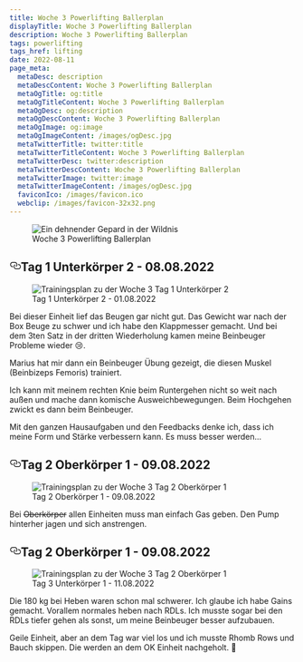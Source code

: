 ```yaml
---
title: Woche 3 Powerlifting Ballerplan
displayTitle: Woche 3 Powerlifting Ballerplan
description: Woche 3 Powerlifting Ballerplan
tags: powerlifting
tags_href: lifting
date: 2022-08-11
page_meta:
  metaDesc: description
  metaDescContent: Woche 3 Powerlifting Ballerplan
  metaOgTitle: og:title
  metaOgTitleContent: Woche 3 Powerlifting Ballerplan
  metaOgDesc: og:description
  metaOgDescContent: Woche 3 Powerlifting Ballerplan
  metaOgImage: og:image
  metaOgImageContent: /images/ogDesc.jpg
  metaTwitterTitle: twitter:title
  metaTwitterTitleContent: Woche 3 Powerlifting Ballerplan
  metaTwitterDesc: twitter:description
  metaTwitterDescContent: Woche 3 Powerlifting Ballerplan
  metaTwitterImage: twitter:image
  metaTwitterImageContent: /images/ogDesc.jpg
  faviconIco: /images/favicon.ico
  webclip: /images/favicon-32x32.png
---
```


<figure>

<img src="/images/woche-3/ein-gepard-der-sich-in-der-wildnis-dehnt.jpg" alt="Ein dehnender Gepard in der Wildnis">
<figcaption>Woche 3 Powerlifting Ballerplan</figcaption>

</figure>

<h2 style="position: relative;" id="tag-1"><a href="#tag-1" aria-label="tag 1 Permalink" class="blog-header-link before"><svg aria-hidden="true" focusable="false" height="20" version="1.1" viewbox="0 0 16 16" width="20"><path fill-rule="evenodd" d="M4 9h1v1H4c-1.5 0-3-1.69-3-3.5S2.55 3 4 3h4c1.45 0 3 1.69 3 3.5 0 1.41-.91 2.72-2 3.25V8.59c.58-.45 1-1.27 1-2.09C10 5.22 8.98 4 8 4H4c-.98 0-2 1.22-2 2.5S3 9 4 9zm9-3h-1v1h1c1 0 2 1.22 2 2.5S13.98 12 13 12H9c-.98 0-2-1.22-2-2.5 0-.83.42-1.64 1-2.09V6.25c-1.09.53-2 1.84-2 3.25C6 11.31 7.55 13 9 13h4c1.45 0 3-1.69 3-3.5S14.5 6 13 6z"></path></svg></a>Tag 1 Unterkörper 2 - 08.08.2022</h2>

<figure>

<img class="img-fluid" src="/images/woche-3/woche-3-tag-1-uk-2.png" alt="Trainingsplan zu der Woche 3 Tag 1 Unterkörper 2">
<figcaption>Tag 1 Unterkörper 2 - 01.08.2022</figcaption>

</figure>

Bei dieser Einheit lief das Beugen gar nicht gut. Das Gewicht war nach der Box Beuge zu schwer und ich habe den Klappmesser gemacht. Und bei dem 3ten Satz in der dritten Wiederholung kamen meine Beinbeuger Probleme wieder 😢.

Marius hat mir dann ein Beinbeuger Übung gezeigt, die diesen Muskel (Beinbizeps Femoris) trainiert.

Ich kann mit meinem rechten Knie beim Runtergehen nicht so weit nach außen und mache dann komische Ausweichbewegungen. Beim Hochgehen zwickt es dann beim Beinbeuger.

Mit den ganzen Hausaufgaben und den Feedbacks denke ich, dass ich meine Form und Stärke verbessern kann. Es muss besser werden...

<h2 style="position: relative;" id="tag-2"><a href="#tag-2" aria-label="tag 2 Permalink" class="blog-header-link before"><svg aria-hidden="true" focusable="false" height="20" version="1.1" viewbox="0 0 16 16" width="20"><path fill-rule="evenodd" d="M4 9h1v1H4c-1.5 0-3-1.69-3-3.5S2.55 3 4 3h4c1.45 0 3 1.69 3 3.5 0 1.41-.91 2.72-2 3.25V8.59c.58-.45 1-1.27 1-2.09C10 5.22 8.98 4 8 4H4c-.98 0-2 1.22-2 2.5S3 9 4 9zm9-3h-1v1h1c1 0 2 1.22 2 2.5S13.98 12 13 12H9c-.98 0-2-1.22-2-2.5 0-.83.42-1.64 1-2.09V6.25c-1.09.53-2 1.84-2 3.25C6 11.31 7.55 13 9 13h4c1.45 0 3-1.69 3-3.5S14.5 6 13 6z"></path></svg></a>Tag 2 Oberkörper 1 - 09.08.2022</h2>

<figure>

<img class="img-fluid" src="/images/woche-3/woche-3-tag-2-ok-1.png" alt="Trainingsplan zu der Woche 3 Tag 2 Oberkörper 1">
<figcaption>Tag 2 Oberkörper 1 - 09.08.2022</figcaption>

</figure>

Bei ~~Oberkörper~~ allen Einheiten muss man einfach Gas geben. Den Pump hinterher jagen und sich anstrengen.

<h2 style="position: relative;" id="tag-3"><a href="#tag-2" aria-label="tag 3 Permalink" class="blog-header-link before"><svg aria-hidden="true" focusable="false" height="20" version="1.1" viewbox="0 0 16 16" width="20"><path fill-rule="evenodd" d="M4 9h1v1H4c-1.5 0-3-1.69-3-3.5S2.55 3 4 3h4c1.45 0 3 1.69 3 3.5 0 1.41-.91 2.72-2 3.25V8.59c.58-.45 1-1.27 1-2.09C10 5.22 8.98 4 8 4H4c-.98 0-2 1.22-2 2.5S3 9 4 9zm9-3h-1v1h1c1 0 2 1.22 2 2.5S13.98 12 13 12H9c-.98 0-2-1.22-2-2.5 0-.83.42-1.64 1-2.09V6.25c-1.09.53-2 1.84-2 3.25C6 11.31 7.55 13 9 13h4c1.45 0 3-1.69 3-3.5S14.5 6 13 6z"></path></svg></a>Tag 2 Oberkörper 1 - 09.08.2022</h2>

<figure>

<img class="img-fluid" src="/images/woche-3/woche-3-tag-3-uk-1.png" alt="Trainingsplan zu der Woche 3 Tag 2 Oberkörper 1">
<figcaption>Tag 3 Unterkörper 1 - 11.08.2022</figcaption>

</figure>

Die 180 kg bei Heben waren schon mal schwerer. Ich glaube ich habe Gains gemacht. Vorallem normales heben nach RDLs. Ich musste sogar bei den RDLs tiefer gehen als sonst, um meine Beinbeuger besser aufzubauen.

Geile Einheit, aber an dem Tag war viel los und ich musste Rhomb Rows und Bauch skippen. Die werden an dem OK Einheit nachgeholt. 🫡
